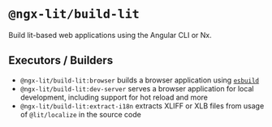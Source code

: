 # `@ngx-lit/build-lit`

Build lit-based web applications using the Angular CLI or Nx.

## Executors / Builders

- `@ngx-lit/build-lit:browser` builds a browser application using [`esbuild`][esbuild]
- `@ngx-lit/build-lit:dev-server` serves a browser application for local development, including support for hot reload and more
- `@ngx-lit/build-lit:extract-i18n` extracts XLIFF or XLB files from usage of `@lit/localize` in the source code

[esbuild]: https://esbuild.github.io/
